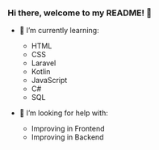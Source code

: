 ### Hi there, welcome to my README! 👋
- 🌱 I’m currently learning:
   - HTML
   - CSS
   - Laravel
   - Kotlin
   - JavaScript
   - C#
   - SQL
 
- 🤔 I’m looking for help with:
   - Improving in Frontend
   - Improving in Backend 
